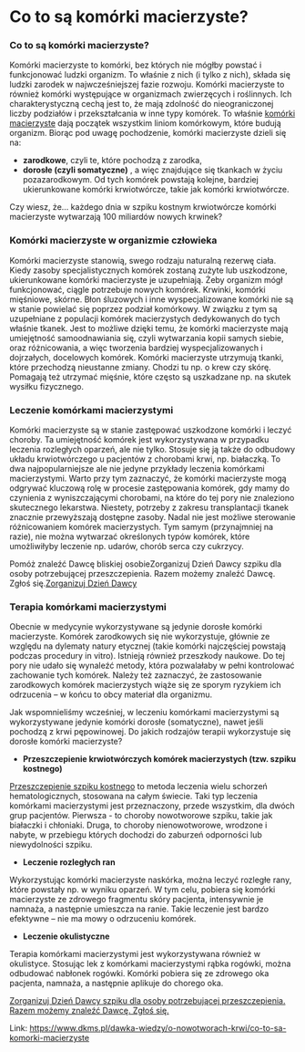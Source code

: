 # Co to są komórki macierzyste? 

### **Co to są komórki macierzyste?**


Komórki macierzyste to komórki, bez których nie mógłby powstać i funkcjonować ludzki organizm. To właśnie z nich (i tylko z nich), składa się ludzki zarodek w najwcześniejszej fazie rozwoju. Komórki macierzyste to również komórki występujące w organizmach zwierzęcych i roślinnych. Ich charakterystyczną cechą jest to, że mają zdolność do nieograniczonej liczby podziałów i przekształcania w inne typy komórek. To właśnie [komórki macierzyste](https://www.dkms.pl/pl/czy-komorek-macierzystych-moze-mi-kiedys-zabraknac) dają początek wszystkim liniom komórkowym, które budują organizm. Biorąc pod uwagę pochodzenie, komórki macierzyste dzieli się na:


* **zarodkowe**, czyli te, które pochodzą z zarodka,
* **dorosłe (czyli somatyczne)** , a więc znajdujące się tkankach w życiu pozazarodkowym. Od tych komórek powstają kolejne, bardziej ukierunkowane komórki krwiotwórcze, takie jak komórki krwiotwórcze.


Czy wiesz, że…
każdego dnia w szpiku kostnym krwiotwórcze komórki macierzyste wytwarzają 100 miliardów nowych krwinek?
### **Komórki macierzyste w organizmie człowieka**


Komórki macierzyste stanowią, swego rodzaju naturalną rezerwę ciała. Kiedy zasoby specjalistycznych komórek zostaną zużyte lub uszkodzone, ukierunkowane komórki macierzyste je uzupełniają. Żeby organizm mógł funkcjonować, ciągle potrzebuje nowych komórek. Krwinki, komórki mięśniowe, skórne. Błon śluzowych i inne wyspecjalizowane komórki nie są w stanie powielać się poprzez podział komórkowy. W związku z tym są uzupełniane z populacji komórek macierzystych dedykowanych do tych właśnie tkanek. Jest to możliwe dzięki temu, że komórki macierzyste mają umiejętność samoodnawiania się, czyli wytwarzania kopii samych siebie, oraz różnicowania, a więc tworzenia bardziej wyspecjalizowanych i dojrzałych, docelowych komórek. Komórki macierzyste utrzymują tkanki, które przechodzą nieustanne zmiany. Chodzi tu np. o krew czy skórę. Pomagają też utrzymać mięśnie, które często są uszkadzane np. na skutek wysiłku fizycznego.


### **Leczenie komórkami macierzystymi**


Komórki macierzyste są w stanie zastępować uszkodzone komórki i leczyć choroby. Ta umiejętność komórek jest wykorzystywana w przypadku leczenia rozległych oparzeń, ale nie tylko. Stosuje się ją także do odbudowy układu krwiotwórczego u pacjentów z chorobami krwi, np. białaczką. To dwa najpopularniejsze ale nie jedyne przykłady leczenia komórkami macierzystymi. Warto przy tym zaznaczyć, że komórki macierzyste mogą odgrywać kluczową rolę w procesie zastępowania komórek, gdy mamy do czynienia z wyniszczającymi chorobami, na które do tej pory nie znaleziono skutecznego lekarstwa. Niestety, potrzeby z zakresu transplantacji tkanek znacznie przewyższają dostępne zasoby. Nadal nie jest możliwe sterowanie różnicowaniem komórek macierzystych. Tym samym (przynajmniej na razie), nie można wytwarzać określonych typów komórek, które umożliwiłyby leczenie np. udarów, chorób serca czy cukrzycy.


Pomóż znaleźć Dawcę bliskiej osobieZorganizuj Dzień Dawcy szpiku dla osoby potrzebującej przeszczepienia. Razem możemy znaleźć Dawcę. Zgłoś się.[Zorganizuj Dzień Dawcy](https://www.dkms.pl/dzialaj/pomoz-inaczej/dzien-dawcy-szpiku-dla-pacjenta)
### **Terapia komórkami macierzystymi**


Obecnie w medycynie wykorzystywane są jedynie dorosłe komórki macierzyste. Komórek zarodkowych się nie wykorzystuje, głównie ze względu na dylematy natury etycznej (takie komórki najczęściej powstają podczas procedury in vitro). Istnieją również przeszkody naukowe. Do tej pory nie udało się wynaleźć metody, która pozwalałaby w pełni kontrolować zachowanie tych komórek. Należy też zaznaczyć, że zastosowanie zarodkowych komórek macierzystych wiąże się ze sporym ryzykiem ich odrzucenia – w końcu to obcy materiał dla organizmu.


Jak wspomnieliśmy wcześniej, w leczeniu komórkami macierzystymi są wykorzystywane jedynie komórki dorosłe (somatyczne), nawet jeśli pochodzą z krwi pępowinowej. Do jakich rodzajów terapii wykorzystuje się dorosłe komórki macierzyste?


* **Przeszczepienie krwiotwórczych komórek macierzystych (tzw. szpiku kostnego)**


[Przeszczepienie szpiku kostnego](https://www.dkms.pl/pl/szpik-czy-komorki-macierzyste) to metoda leczenia wielu schorzeń hematologicznych, stosowana na całym świecie. Taki typ leczenia komórkami macierzystymi jest przeznaczony, przede wszystkim, dla dwóch grup pacjentów. Pierwsza \- to choroby nowotworowe szpiku, takie jak białaczki i chłoniaki. Druga, to choroby nienowotworowe, wrodzone i nabyte, w przebiegu których dochodzi do zaburzeń odporności lub niewydolności szpiku.


* **Leczenie rozległych ran**


Wykorzystując komórki macierzyste naskórka, można leczyć rozległe rany, które powstały np. w wyniku oparzeń. W tym celu, pobiera się komórki macierzyste ze zdrowego fragmentu skóry pacjenta, intensywnie je namnaża, a następnie umieszcza na ranie. Takie leczenie jest bardzo efektywne – nie ma mowy o odrzuceniu komórek.


* **Leczenie okulistyczne**


Terapia komórkami macierzystymi jest wykorzystywana również w okulistyce. Stosując lek z komórkami macierzystymi rąbka rogówki, można odbudować nabłonek rogówki. Komórki pobiera się ze zdrowego oka pacjenta, namnaża, a następnie aplikuje do chorego oka.


[Zorganizuj Dzień Dawcy szpiku dla osoby potrzebującej przeszczepienia. Razem możemy znaleźć Dawcę. Zgłoś się.](https://www.dkms.pl/dzialaj/pomoz-inaczej/dzien-dawcy-szpiku-dla-pacjenta "Zorganizuj Dzień Dawcy Szpiku dla Pacjenta")


  




Link: https://www.dkms.pl/dawka-wiedzy/o-nowotworach-krwi/co-to-sa-komorki-macierzyste
